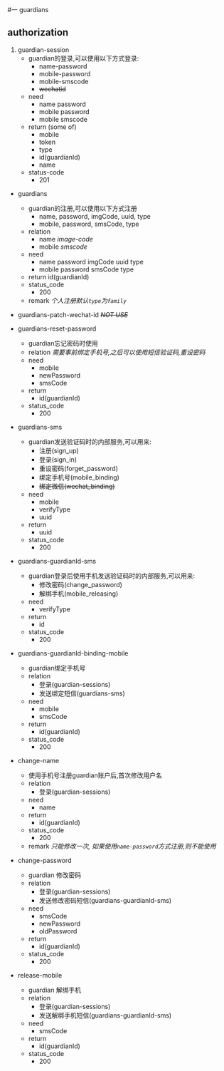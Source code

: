 #一 guardians

## authorization

1. guardian-session
	* guardian的登录,可以使用以下方式登录:
		* name-password
		* mobile-password
		* mobile-smscode
		* ~~wechatid~~
	* need
		* name password
		* mobile password
		* mobile smscode
	* return (some of)
		* mobile
		* token
		* type
		* id(guardianId)
		* name
	* status-code
		* 201
	
* guardians
	* guardian的注册,可以使用以下方式注册
		* name, password, imgCode, uuid, type
		* mobile, password, smsCode, type
	* relation
		* name
			*image-code*
		* mobile
			*smscode*
	* need
		* name password  imgCode  uuid  type
		* mobile  password  smsCode  type
	* return 
		id(guardianId)
	* status_code
		* 200
	* remark
		*个人注册默认`type`为`family`*

* guardians-patch-wechat-id
	*~~NOT USE~~*
	
* guardians-reset-password
	* guardian忘记密码时使用
	* relation
		*需要事前绑定手机号,之后可以使用短信验证码,重设密码*
	* need
		* mobile
		* newPassword
		* smsCode
	* return
		* id(guardianId)
	* status_code
		* 200
	
* guardians-sms
	* guardian发送验证码时的内部服务,可以用来:
		* 注册(sign_up)
		* 登录(sign_in)
		* 重设密码(forget_password)
		* 绑定手机号(mobile_binding)
		* ~~绑定微信(wechat_binding)~~
	* need
		* mobile
		* verifyType
		* uuid
	* return
		* uuid
	* status_code
		* 200
		
* guardians-guardianId-sms
	* guardian登录后使用手机发送验证码时的内部服务,可以用来:
		* 修改密码(change_password)
		* 解绑手机(mobile_releasing)
	* need
		* verifyType
	* return
		* id
	* status_code
		* 200
		
* guardians-guardianId-binding-mobile
	* guardian绑定手机号
	* relation
		* 登录(guardian-sessions)
		* 发送绑定短信(guardians-sms)
	* need
		* mobile
		* smsCode
	* return 
		* id(guardianId)
	* status_code
		* 200
		
* change-name
	* 使用手机号注册guardian账户后,首次修改用户名
	* relation
		* 登录(guardian-sessions)
	* need
		* name
	* return
		* id(guardianId)
	* status_code
		* 200
	* remark
		*只能修改一次, 如果使用`name-password`方式注册,则不能使用*
	
* change-password
	* guardian 修改密码
	* relation
		* 登录(guardian-sessions)
		* 发送修改密码短信(guardians-guardianId-sms)
	* need
		* smsCode
		* newPassword
		* oldPassword
	* return
		* id(guardianId)
	* status_code
		* 200

* release-mobile
	* guardian 解绑手机
	* relation
		* 登录(guardian-sessions)
		* 发送解绑手机短信(guardians-guardianId-sms)
	* need
		* smsCode
	* return
		* id(guardianId)
	* status_code
		* 200
		

